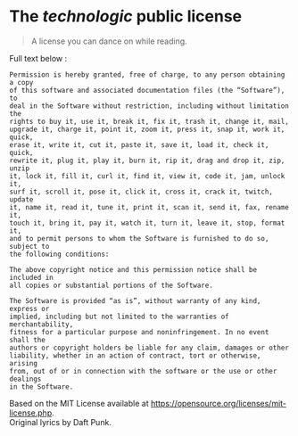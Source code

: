 
# The _technologic_ public license

> A license you can dance on while reading.

Full text below :

    Permission is hereby granted, free of charge, to any person obtaining a copy
    of this software and associated documentation files (the “Software”), to
    deal in the Software without restriction, including without limitation the
    rights to buy it, use it, break it, fix it, trash it, change it, mail,
    upgrade it, charge it, point it, zoom it, press it, snap it, work it, quick,
    erase it, write it, cut it, paste it, save it, load it, check it, quick,
    rewrite it, plug it, play it, burn it, rip it, drag and drop it, zip, unzip
    it, lock it, fill it, curl it, find it, view it, code it, jam, unlock it,
    surf it, scroll it, pose it, click it, cross it, crack it, twitch, update
    it, name it, read it, tune it, print it, scan it, send it, fax, rename it,
    touch it, bring it, pay it, watch it, turn it, leave it, stop, format it,
    and to permit persons to whom the Software is furnished to do so, subject to
    the following conditions:

    The above copyright notice and this permission notice shall be included in
    all copies or substantial portions of the Software.

    The Software is provided “as is”, without warranty of any kind, express or
    implied, including but not limited to the warranties of merchantability,
    fitness for a particular purpose and noninfringement. In no event shall the
    authors or copyright holders be liable for any claim, damages or other
    liability, whether in an action of contract, tort or otherwise, arising
    from, out of or in connection with the software or the use or other dealings
    in the Software.

Based on the MIT License available at https://opensource.org/licenses/mit-license.php.  
Original lyrics by Daft Punk.
